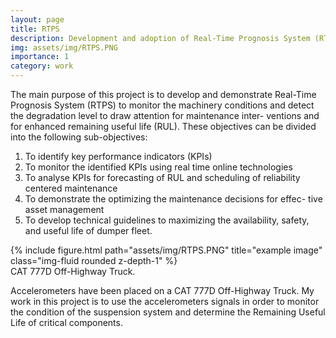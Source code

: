 ```yaml
---
layout: page
title: RTPS
description: Development and adoption of Real-Time Prognosis System (RTPS) for cost effective safe operation of mobile machinery, show-cased demonstration of dumper fleet
img: assets/img/RTPS.PNG
importance: 1
category: work
---
```


The main purpose of this project is to develop and demonstrate
Real-Time Prognosis System (RTPS) to monitor the machinery conditions
and detect the degradation level to draw attention for maintenance inter-
ventions and for enhanced remaining useful life (RUL). These objectives
can be divided into the following sub-objectives:

1) To identify key performance indicators (KPIs)
2) To monitor the identified KPIs using real time online technologies
3) To analyse KPIs for forecasting of RUL and scheduling of reliability
centered maintenance
4) To demonstrate the optimizing the maintenance decisions for effec-
tive asset management
5) To develop technical guidelines to maximizing the availability,
safety, and useful life of dumper fleet.




<div class="row">
    <div class="col-sm mt-3 mt-md-0">
        {% include figure.html path="assets/img/RTPS.PNG" title="example image" class="img-fluid rounded z-depth-1" %}
    </div>
</div>
<div class="caption">
    CAT 777D Off-Highway Truck. 
</div>

Accelerometers have been placed on a  CAT 777D Off-Highway Truck. My work in this project is to use the accelerometers signals in order to monitor the condition of the suspension system and determine the Remaining Useful Life of critical components. 